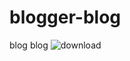 # blogger-blog
blog blog 
![download](https://github.com/The-Parth/blogger-blog/assets/119214856/36b9abd2-39b2-4b5b-a6a6-090bc6f09bc5)
